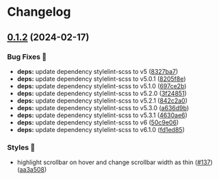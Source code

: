 # Changelog

## [0.1.2](https://github.com/hbstack/code-block-panel/compare/v0.1.1...v0.1.2) (2024-02-17)


### Bug Fixes 🐞

* **deps:** update dependency stylelint-scss to v5 ([8327ba7](https://github.com/hbstack/code-block-panel/commit/8327ba7eadf9a887090de8afcc57b8c24daa61ee))
* **deps:** update dependency stylelint-scss to v5.0.1 ([8205f8e](https://github.com/hbstack/code-block-panel/commit/8205f8ec22f8af0c9af16dbeccf27f222fd1c928))
* **deps:** update dependency stylelint-scss to v5.1.0 ([697ce2b](https://github.com/hbstack/code-block-panel/commit/697ce2b2940c19b35bc784a0373c4a36bc8bcd2d))
* **deps:** update dependency stylelint-scss to v5.2.0 ([3f24851](https://github.com/hbstack/code-block-panel/commit/3f24851499150bcec5294d68dfefd0085ef5c7d7))
* **deps:** update dependency stylelint-scss to v5.2.1 ([842c2a0](https://github.com/hbstack/code-block-panel/commit/842c2a00be4c01c2f1a18f1885e96d335e6325fa))
* **deps:** update dependency stylelint-scss to v5.3.0 ([a636d9b](https://github.com/hbstack/code-block-panel/commit/a636d9b371d916a677817bf410dd9f8dc718de18))
* **deps:** update dependency stylelint-scss to v5.3.1 ([4630ae6](https://github.com/hbstack/code-block-panel/commit/4630ae62d48af56a34b0d1e73364def3505f9701))
* **deps:** update dependency stylelint-scss to v6 ([50c9e06](https://github.com/hbstack/code-block-panel/commit/50c9e0610fb6d3f3cb0a37d726143739ee5a8f79))
* **deps:** update dependency stylelint-scss to v6.1.0 ([fd1ed85](https://github.com/hbstack/code-block-panel/commit/fd1ed855014a24532598879293bc03ec2913adda))


### Styles 🎨

* highlight scrollbar on hover and change scrollbar width as thin ([#137](https://github.com/hbstack/code-block-panel/issues/137)) ([aa3a508](https://github.com/hbstack/code-block-panel/commit/aa3a50854dc439c3dcbce6a9519b371237dfec19))
